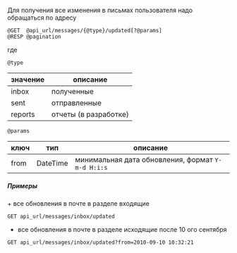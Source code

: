 Для получения все изменения в письмах пользователя надо 
обращаться по адресу


```
@GET  @api_url/messages/{@type}/updated[?@params]
@RESP @pagination
```
где 

`@type`

значение | описание 
---|---
inbox | полученные 
sent | отправленные 
reports | отчеты (в разработке) 

`@params` 

ключ | тип | описание 
---|---|---
from | DateTime |минимальная дата обновления, формат `Y-m-d H:i:s`


<h5>Примеры</h5>
+ все обновления в почте в разделе входящие

`GET api_url/messages/inbox/updated`



+ все обновления в почте в разделе исходящие после 10 ого cентября

`GET api_url/messages/inbox/updated?from=2010-09-10 10:32:21`
